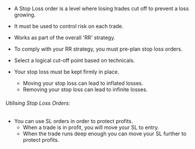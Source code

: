 
- A Stop Loss order is a level where losing trades cut off to prevent a loss growing.

- It must be used to control risk on each trade.

- Works as part of the overall 'RR' strategy.

- To comply with your RR strategy, you must pre-plan stop loss orders.

- Select a logical cut-off point based on technicals.

- Your stop loss must be kept firmly in place.
	- Moving your stop loss can lead to inflated losses.
	- Removing your stop loss can lead to infinite losses.

###### Utilising Stop Loss Orders:

- You can use SL orders in order to protect profits.
	- When a trade is in profit, you will move your SL to entry.
	- When the trade runs deep enough you can move your SL further to protect profits.